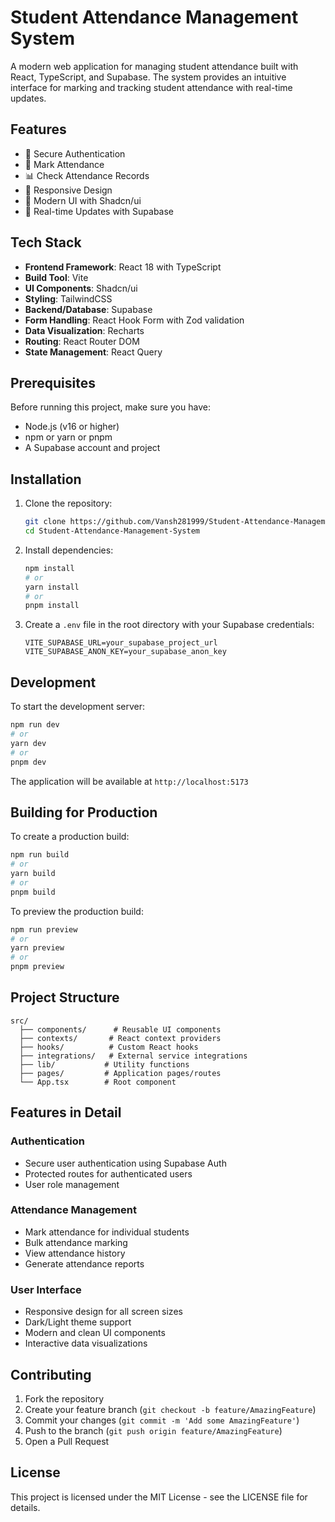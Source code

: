 # Student Attendance Management System

A modern web application for managing student attendance built with React, TypeScript, and Supabase. The system provides an intuitive interface for marking and tracking student attendance with real-time updates.

## Features

- 🔐 Secure Authentication
- 📝 Mark Attendance
- 📊 Check Attendance Records
- 📱 Responsive Design
- 🎨 Modern UI with Shadcn/ui
- 🔄 Real-time Updates with Supabase

## Tech Stack

- **Frontend Framework**: React 18 with TypeScript
- **Build Tool**: Vite
- **UI Components**: Shadcn/ui
- **Styling**: TailwindCSS
- **Backend/Database**: Supabase
- **Form Handling**: React Hook Form with Zod validation
- **Data Visualization**: Recharts
- **Routing**: React Router DOM
- **State Management**: React Query

## Prerequisites

Before running this project, make sure you have:

- Node.js (v16 or higher)
- npm or yarn or pnpm
- A Supabase account and project

## Installation

1. Clone the repository:
   ```bash
   git clone https://github.com/Vansh281999/Student-Attendance-Management-System.git
   cd Student-Attendance-Management-System
   ```

2. Install dependencies:
   ```bash
   npm install
   # or
   yarn install
   # or
   pnpm install
   ```

3. Create a `.env` file in the root directory with your Supabase credentials:
   ```env
   VITE_SUPABASE_URL=your_supabase_project_url
   VITE_SUPABASE_ANON_KEY=your_supabase_anon_key
   ```

## Development

To start the development server:

```bash
npm run dev
# or
yarn dev
# or
pnpm dev
```

The application will be available at `http://localhost:5173`

## Building for Production

To create a production build:

```bash
npm run build
# or
yarn build
# or
pnpm build
```

To preview the production build:

```bash
npm run preview
# or
yarn preview
# or
pnpm preview
```

## Project Structure

```
src/
  ├── components/      # Reusable UI components
  ├── contexts/       # React context providers
  ├── hooks/          # Custom React hooks
  ├── integrations/   # External service integrations
  ├── lib/           # Utility functions
  ├── pages/         # Application pages/routes
  └── App.tsx        # Root component
```

## Features in Detail

### Authentication
- Secure user authentication using Supabase Auth
- Protected routes for authenticated users
- User role management

### Attendance Management
- Mark attendance for individual students
- Bulk attendance marking
- View attendance history
- Generate attendance reports

### User Interface
- Responsive design for all screen sizes
- Dark/Light theme support
- Modern and clean UI components
- Interactive data visualizations

## Contributing

1. Fork the repository
2. Create your feature branch (`git checkout -b feature/AmazingFeature`)
3. Commit your changes (`git commit -m 'Add some AmazingFeature'`)
4. Push to the branch (`git push origin feature/AmazingFeature`)
5. Open a Pull Request

## License

This project is licensed under the MIT License - see the LICENSE file for details.